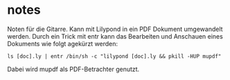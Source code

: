 # notes

Noten für die Gitarre. Kann mit Lilypond in ein PDF Dokument umgewandelt werden.
Durch ein Trick mit entr kann das Bearbeiten und Anschauen eines Dokuments wie
folgt agekürzt werden:

    ls [doc].ly | entr /bin/sh -c "lilypond [doc].ly && pkill -HUP mupdf"

Dabei wird mupdf als PDF-Betrachter genutzt.

